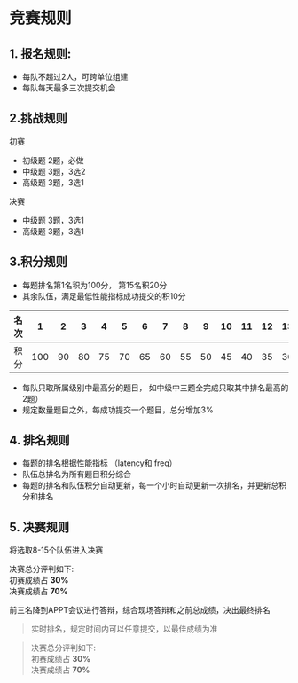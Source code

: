 # 竞赛规则

## **1. 报名规则**: 
+ 每队不超过2人，可跨单位组建
+ 每队每天最多三次提交机会

## **2.挑战规则**
初赛
+ 初级题 2题，必做
+ 中级题 3题，3选2
+ 高级题 3题，3选1
  
决赛

+ 中级题 3题，3选1
+ 高级题 3题，3选1

## **3.积分规则**
+ 每题排名第1名积为100分， 第15名积20分
+ 其余队伍，满足最低性能指标成功提交的积10分

| 名次 | 1 | 2 | 3 | 4 | 5 |6 | 7 | 8 | 9 | 10 | 11 | 12 | 13 | 14 | 15 | 提交 |
|:---:|:--:|:--:|:--:|:--:|:--:|:--:|:--:|:--:|:--:|:--:|:--:|:--:|:--:|:--:|:--:|:--:|
| 积分 | 100 | 90 | 80 | 75 | 70 | 65 | 60 | 55 | 50 | 45 | 40 | 35 | 30 | 25 | 20 | 10 |

+ 每队只取所属级别中最高分的题目， 如中级中三题全完成只取其中排名最高的2题）
+ 规定数量题目之外，每成功提交一个题目，总分增加3%

## **4. 排名规则**
+ 每题的排名根据性能指标 （latency和 freq）
+ 队伍总排名为所有题目积分综合
+ 每题的排名和队伍积分自动更新，每一个小时自动更新一次排名，并更新总积分和排名

## **5. 决赛规则**  

将选取8-15个队伍进入决赛

决赛总分评判如下:    
初赛成绩占   **30%**    
决赛成绩占   **70%**    

前三名降到APPT会议进行答辩，综合现场答辩和之前总成绩，决出最终排名

>实时排名，规定时间内可以任意提交，以最佳成绩为准

> 决赛总分评判如下:  
> 初赛成绩占   **30%**  
> 决赛成绩占   **70%**  